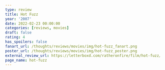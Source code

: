 ```yaml
---
type: review
title: Hot Fuzz
year: '2007'
date: 2022-02-23 00:00:00
categories: [reviews, movies]
draft: false
rating: 4
has_spoilers: false
fanart_url: /thoughts/reviews/movies/img/hot-fuzz_fanart.png
poster_url: /thoughts/reviews/movies/img/hot-fuzz_poster.png
external_review_url: https://letterboxd.com/ratheronfire/film/hot-fuzz/
page_name: hot-fuzz
---
```


